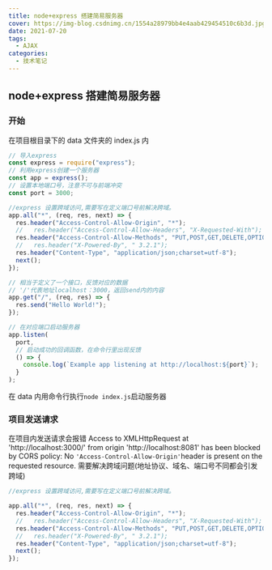 ```yaml
---
title: node+express 搭建简易服务器
cover: https://img-blog.csdnimg.cn/1554a28979bb4e4aab429454510c6b3d.jpg?x-oss-process=image/watermark,type_ZHJvaWRzYW5zZmFsbGJhY2s,shadow_50,text_Q1NETiBAPGRpdiBjbGFzcz0n6b6Z5a6d5a6dJz4=,size_20,color_FFFFFF,t_70,g_se,x_16#pic_center
date: 2021-07-20
tags:
  - AJAX
categories:
  - 技术笔记
---
```


## node+express 搭建简易服务器

### 开始

在项目根目录下的 data 文件夹的 index.js 内

```js
// 导入express
const express = require("express");
// 利用express创建一个服务器
const app = express();
// 设置本地端口号，注意不可与前端冲突
const port = 3000;

//express 设置跨域访问,需要写在定义端口号前解决跨域。
app.all("*", (req, res, next) => {
  res.header("Access-Control-Allow-Origin", "*");
  //   res.header("Access-Control-Allow-Headers", "X-Requested-With");
  res.header("Access-Control-Allow-Methods", "PUT,POST,GET,DELETE,OPTIONS");
  //   res.header("X-Powered-By", " 3.2.1");
  res.header("Content-Type", "application/json;charset=utf-8");
  next();
});

// 相当于定义了一个接口，反馈对应的数据
// '/'代表地址localhost：3000，返回send内的内容
app.get("/", (req, res) => {
  res.send("Hello World!");
});

// 在对应端口启动服务器
app.listen(
  port,
  // 启动成功的回调函数，在命令行里出现反馈
  () => {
    console.log(`Example app listening at http://localhost:${port}`);
  }
);
```

在 data 内用命令行执行`node index.js`启动服务器

### 项目发送请求

在项目内发送请求会报错
Access to XMLHttpRequest at 'http://localhost:3000/' from origin 'http://localhost:8081' has been blocked by CORS policy: No `'Access-Control-Allow-Origin'`header is present on the requested resource.
需要解决跨域问题(地址协议、域名、端口号不同都会引发跨域)

```js
//express 设置跨域访问,需要写在定义端口号前解决跨域。

app.all("*", (req, res, next) => {
  res.header("Access-Control-Allow-Origin", "*");
  //   res.header("Access-Control-Allow-Headers", "X-Requested-With");
  res.header("Access-Control-Allow-Methods", "PUT,POST,GET,DELETE,OPTIONS");
  //   res.header("X-Powered-By", " 3.2.1");
  res.header("Content-Type", "application/json;charset=utf-8");
  next();
});
```
